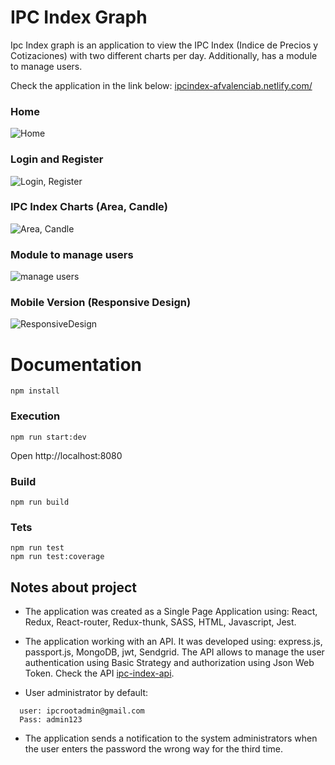 # IPC Index Graph
Ipc Index graph is an application to view the IPC Index (Indice de Precios y Cotizaciones) with two different charts per day. Additionally, has a module to manage users.

Check the application in the link below:
[ipcindex-afvalenciab.netlify.com/](https://ipcindex-afvalenciab.netlify.com/)

### Home
![Home](https://ipc-index.s3-us-west-1.amazonaws.com/init.png)

### Login and Register
![Login, Register ](https://ipc-index.s3-us-west-1.amazonaws.com/LoginRegister.png)

### IPC Index Charts (Area, Candle)
![Area, Candle](https://ipc-index.s3-us-west-1.amazonaws.com/AreaCandle.png)

### Module to manage users
![manage users](https://ipc-index.s3-us-west-1.amazonaws.com/manageUsers.png)

### Mobile Version (Responsive Design)
![ResponsiveDesign](https://ipc-index.s3-us-west-1.amazonaws.com/mobileversion.png)

# Documentation

```
npm install
```

### Execution

```
npm run start:dev
```

Open http://localhost:8080

### Build

```
npm run build
```

### Tets

```
npm run test
npm run test:coverage
```

## Notes about project

* The application was created as a Single Page Application using: React, Redux, React-router, Redux-thunk, SASS, HTML, Javascript, Jest.

* The application working with an API. It was developed using: express.js, passport.js, MongoDB, jwt, Sendgrid. The API allows to manage the user authentication using Basic Strategy and authorization using Json Web Token. Check the API [ipc-index-api](https://github.com/afvalenciab/ipc-index-api).

* User administrator by default: 
```
  user: ipcrootadmin@gmail.com 
  Pass: admin123
```

* The application sends a notification to the system administrators when the user enters the password the wrong way for the third time.
